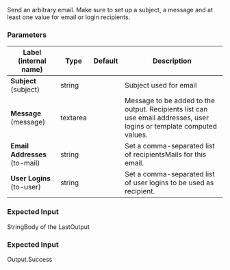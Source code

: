 
 Send an arbitrary email. Make sure to set up a subject, a message and at least one value for email or login recipients.

### Parameters
|Label (internal name)|Type|Default|Description|
|---|---|---|---|
|**Subject** (subject)|string|<no value>|Subject used for email|
|**Message** (message)|textarea|<no value>|Message to be added to the output. Recipients list can use email addresses, user logins or template computed values.|
|**Email Addresses** (to-mail)|string|<no value>|Set a comma-separated list of recipientsMails for this email.|
|**User Logins** (to-user)|string|<no value>|Set a comma-separated list of user logins to be used as recipient.|



### Expected Input
StringBody of the LastOutput


### Expected Input
Output.Success


